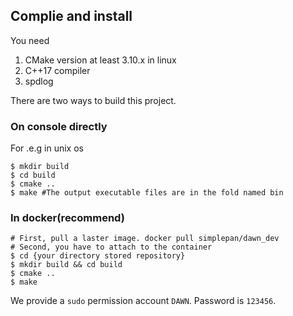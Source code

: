 ## Complie and install
You need
1. CMake version at least 3.10.x in linux
2. C++17 compiler
3. spdlog

There are two ways to build this project.

### On console directly 
For .e.g in unix os
```shell
$ mkdir build
$ cd build
$ cmake ..
$ make #The output executable files are in the fold named bin 
```

### In docker(recommend)
```shell
# First, pull a laster image. docker pull simplepan/dawn_dev
# Second, you have to attach to the container
$ cd {your directory stored repository}
$ mkdir build && cd build
$ cmake ..
$ make
```
We provide a `sudo` permission account `DAWN`. Password is `123456`.
